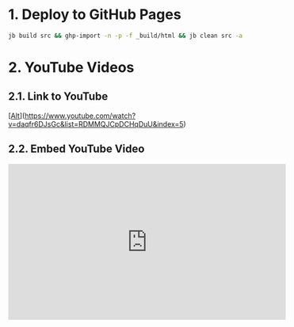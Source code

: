 # 1. Deploy to GitHub Pages

```sh
jb build src && ghp-import -n -p -f _build/html && jb clean src -a
```

# 2. YouTube Videos

## 2.1. Link to YouTube

[[Alt](https://markdown-videos-api.jorgenkh.no/youtube/daqfr6DJsGc)](<https://www.youtube.com/watch?v=daqfr6DJsGc&list=RDMMQJCpDCHqDuU&index=5>)

## 2.2. Embed YouTube Video

<iframe width="560" height="315" src="https://www.youtube.com/embed/daqfr6DJsGc?si=RtYKvdSN1Ezv37oZ" title="YouTube video player" frameborder="0" allow="accelerometer; autoplay; clipboard-write; encrypted-media; gyroscope; picture-in-picture; web-share" allowfullscreen></iframe>
